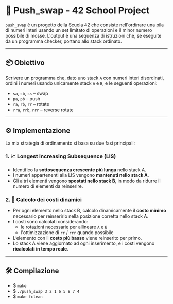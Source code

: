 # 🧮 Push_swap - 42 School Project

`push_swap` è un progetto della Scuola 42 che consiste nell'ordinare una pila di numeri interi usando un set limitato di operazioni e il minor numero possibile di mosse. L'output è una sequenza di istruzioni che, se eseguite da un programma checker, portano allo stack ordinato.

---

## 📦 Obiettivo

Scrivere un programma che, dato uno stack `A` con numeri interi disordinati, ordini i numeri usando unicamente stack `A` e `B`, e le seguenti operazioni:

- `sa`, `sb`, `ss` – swap
- `pa`, `pb` – push
- `ra`, `rb`, `rr` – rotate
- `rra`, `rrb`, `rrr` – reverse rotate

---

## ⚙️ Implementazione

La mia strategia di ordinamento si basa su due fasi principali:

### 1. 📈 Longest Increasing Subsequence (LIS)
- Identifico la **sottosequenza crescente più lunga** nello stack A.
- I numeri appartenenti alla LIS vengono **mantenuti nello stack A**.
- Gli altri elementi vengono **spostati nello stack B**, in modo da ridurre il numero di elementi da reinserire.

### 2. 🔁 Calcolo dei costi dinamici
- Per ogni elemento nello stack B, calcolo dinamicamente il **costo minimo** necessario per reinserirlo nella posizione corretta nello stack A.
- I costi sono calcolati considerando:
  - le rotazioni necessarie per allineare `A` e `B`
  - l'ottimizzazione di `rr` / `rrr` quando possibile
- L’elemento con il **costo più basso** viene reinserito per primo.
- Lo stack A viene aggiornato ad ogni inserimento, e i costi vengono **ricalcolati in tempo reale**.

---

## 🛠️ Compilazione
- $ `make`
- $ `./push_swap 3 2 1 6 5 8 7 4`
- $ `make fclean`
